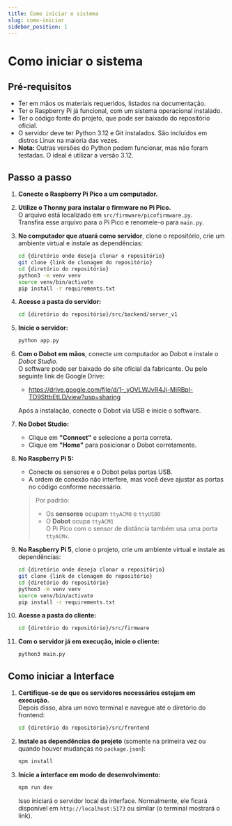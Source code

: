 ```yaml
---
title: Como iniciar o sistema
slug: como-iniciar
sidebar_position: 1
---
```

# Como iniciar o sistema

## Pré-requisitos

- Ter em mãos os materiais requeridos, listados na documentação.
- Ter o Raspberry Pi já funcional, com um sistema operacional instalado.
- Ter o código fonte do projeto, que pode ser baixado do repositório oficial.
- O servidor deve ter Python 3.12 e Git instalados. São incluídos em distros Linux na maioria das vezes.
- **Nota:** Outras versões do Python podem funcionar, mas não foram testadas. O ideal é utilizar a versão 3.12.

## Passo a passo

1. **Conecte o Raspberry Pi Pico a um computador.**

2. **Utilize o Thonny para instalar o firmware no Pi Pico.**  
   O arquivo está localizado em `src/firmware/picofirmware.py`.  
   Transfira esse arquivo para o Pi Pico e renomeie-o para `main.py`.

3. **No computador que atuará como servidor**, clone o repositório, crie um ambiente virtual e instale as dependências:

   ```bash
   cd {diretório onde deseja clonar o repositório}
   git clone {link de clonagem do repositório}
   cd {diretório do repositório}
   python3 -m venv venv
   source venv/bin/activate
   pip install -r requirements.txt
   ```

4. **Acesse a pasta do servidor:**

   ```bash
   cd {diretório do repositório}/src/backend/server_v1
   ```

5. **Inicie o servidor:**

   ```bash
   python app.py
   ```

6. **Com o Dobot em mãos**, conecte um computador ao Dobot e instale o *Dobot Studio*.  
   O software pode ser baixado do site oficial da fabricante.
   Ou pelo seguinte link de Google Drive: 
   - https://drive.google.com/file/d/1-_yOVLWJvR4Jj-MiRBpl-TO9SttbEtLD/view?usp=sharing
   
   Após a instalação, conecte o Dobot via USB e inicie o software.

7. **No Dobot Studio:**

   - Clique em **"Connect"** e selecione a porta correta.
   - Clique em **"Home"** para posicionar o Dobot corretamente.

8. **No Raspberry Pi 5:**

   - Conecte os sensores e o Dobot pelas portas USB.
   - A ordem de conexão não interfere, mas você deve ajustar as portas no código conforme necessário.

   > Por padrão:
   > - Os **sensores** ocupam `ttyACM0` e `ttyUSB0`
   > - O **Dobot** ocupa `ttyACM1`  
   > O Pi Pico com o sensor de distância também usa uma porta `ttyACMx`.

9. **No Raspberry Pi 5**, clone o projeto, crie um ambiente virtual e instale as dependências:

   ```bash
   cd {diretório onde deseja clonar o repositório}
   git clone {link de clonagem do repositório}
   cd {diretório do repositório}
   python3 -m venv venv
   source venv/bin/activate
   pip install -r requirements.txt
   ```

10. **Acesse a pasta do cliente:**

    ```bash
    cd {diretório do repositório}/src/firmware
    ```

11. **Com o servidor já em execução, inicie o cliente:**

    ```bash
    python3 main.py
    ```

## Como iniciar a Interface

1. **Certifique-se de que os servidores necessários estejam em execução.**  
   Depois disso, abra um novo terminal e navegue até o diretório do frontend:

   ```bash
   cd {diretório do repositório}/src/frontend
   ```

2. **Instale as dependências do projeto** (somente na primeira vez ou quando houver mudanças no `package.json`):

   ```bash
   npm install
   ```

3. **Inicie a interface em modo de desenvolvimento:**

   ```bash
   npm run dev
   ```

   Isso iniciará o servidor local da interface. Normalmente, ele ficará disponível em `http://localhost:5173` ou similar (o terminal mostrará o link).
